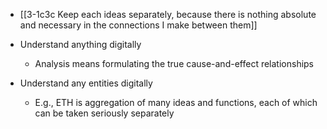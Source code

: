 - [[3-1c3c Keep each ideas separately, because there is nothing absolute and necessary in the connections I make between them]]

- Understand anything digitally
	- Analysis means formulating the true cause-and-effect relationships

- Understand any entities digitally
	- E.g., ETH is aggregation of many ideas and functions, each of which can be taken seriously separately
